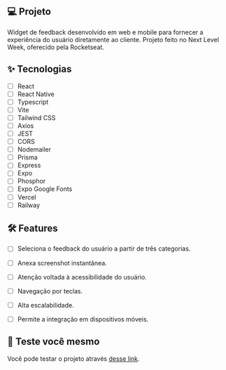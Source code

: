 
## 💻 Projeto
Widget de feedback desenvolvido em web e mobile para fornecer a experiência do usuário diretamente ao cliente. Projeto feito no Next Level Week, oferecido pela Rocketseat.
## ✨ Tecnologias

-   [ ] React
-   [ ] React Native
-   [ ] Typescript
-   [ ] Vite
-   [ ] Tailwind CSS
-   [ ] Axios
-   [ ] JEST
-   [ ] CORS
-   [ ] Nodemailer
-   [ ] Prisma
-   [ ] Express
-   [ ] Expo
-   [ ] Phosphor
-   [ ] Expo Google Fonts
-   [ ] Vercel
-   [ ] Railway

## :hammer_and_wrench: Features 

-   [ ] Seleciona o feedback do usuário a partir de três categorias.
-   [ ] Anexa screenshot instantânea.
-   [ ] Atenção voltada à acessibilidade do usuário.
-   [ ] Navegação por teclas.
-   [ ] Alta escalabilidade.
-   [ ] Permite a integração em dispositivos móveis.


## 🔖 Teste você mesmo

Você pode testar o projeto através [desse link](https://impulse-web-weld.vercel.app/).

